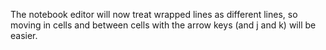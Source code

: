 The notebook editor will now treat wrapped lines as different lines, so moving in cells and between cells with the arrow keys (and j and k) will be easier.
